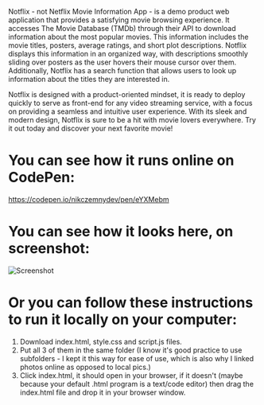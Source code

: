 

Notflix - not Netflix Movie Information App - is a demo product web application that provides a satisfying movie browsing experience. It accesses The Movie Database (TMDb) through their API to download information about the most popular movies. This information includes the movie titles, posters, average ratings, and short plot descriptions. Notflix displays this information in an organized way, with descriptions smoothly sliding over posters as the user hovers their mouse cursor over them. Additionally, Notflix has a search function that allows users to look up information about the titles they are interested in.

Notflix is designed with a product-oriented mindset, it is ready to deploy quickly to serve as front-end for any video streaming service, with a focus on providing a seamless and intuitive user experience. With its sleek and modern design, Notflix is sure to be a hit with movie lovers everywhere. Try it out today and discover your next favorite movie!

# You can see how it runs online on CodePen: #
https://codepen.io/nikczemnydev/pen/eYXMebm

# You can see how it looks here, on screenshot: #
![Screenshot](https://github.com/nikczemnydev/Notflix/assets/136376818/b625a718-013c-4af3-b996-a5fa8d69cbd5)

# Or you can follow these instructions to run it locally on your computer: #
1. Download index.html, style.css and script.js files.
2. Put all 3 of them in the same folder (I know it's good practice to use subfolders - I kept it this way for ease of use, which is also why I linked photos online as opposed to local pics.)
3. Click index.html, it should open in your browser, if it doesn't (maybe because your default .html program is a text/code editor) then drag the index.html file and drop it in your browser window.
